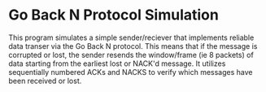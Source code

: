 # Go Back N Protocol Simulation
This program simulates a simple sender/reciever that implements reliable data transer via the Go Back N protocol. This means that if the message is corrupted or lost, the sender resends the window/frame (ie 8 packets) of data starting from the earliest lost or NACK'd message. It utilizes sequentially numbered ACKs and NACKS to verify which messages have been received or lost. 
